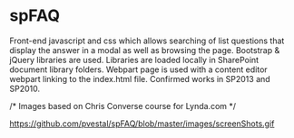 # spFAQ
Front-end javascript and css which allows searching of list questions that display the answer in a modal as well as browsing the page.
Bootstrap & jQuery libraries are used.
Libraries are loaded locally in SharePoint document library folders.
Webpart page is used with a content editor webpart linking to the index.html file.
Confirmed works in SP2013 and SP2010.

/*  Images based on Chris Converse course for Lynda.com  */

https://github.com/pvestal/spFAQ/blob/master/images/screenShots.gif
